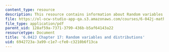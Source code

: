 ```yaml
---
content_type: resource
description: This resource contains information about Random variables and distributions.
file: https://ol-ocw-studio-app-qa.s3.amazonaws.com/courses/6-042j-mathematics-for-computer-science-fall-2010/6942723a3a99c1e7cfe0c3210b6f13ca_MIT6_042JF10_chap17.pdf
file_type: application/pdf
parent_uid: 128af59a-7371-3799-436b-b5af64143a22
resourcetype: Document
title: '6.042J Chapter 17: Random variables and distributions'
uid: 6942723a-3a99-c1e7-cfe0-c3210b6f13ca
---
```


